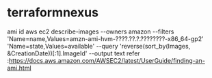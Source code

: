 # terraformnexus

ami id 
aws ec2 describe-images --owners amazon --filters 'Name=name,Values=amzn-ami-hvm-????.??.?.????????-x86_64-gp2' 'Name=state,Values=available' --query 'reverse(sort_by(Images, &CreationDate))[:1].ImageId' --output text
refer :https://docs.aws.amazon.com/AWSEC2/latest/UserGuide/finding-an-ami.html
